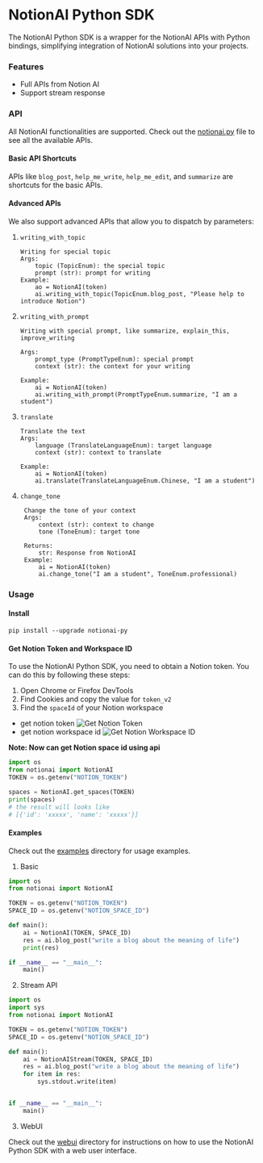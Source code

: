 # NotionAI Python SDK

The NotionAI Python SDK is a wrapper for the NotionAI APIs with Python bindings, simplifying integration of NotionAI solutions into your projects.

### Features

- Full APIs from Notion AI
- Support stream response

### API

All NotionAI functionalities are supported. Check out the [notionai.py](./notionai/notionai.py) file to see all the available APIs.

#### Basic API Shortcuts

APIs like `blog_post`, `help_me_write`, `help_me_edit`, and `summarize` are shortcuts for the basic APIs.

#### Advanced APIs

We also support advanced APIs that allow you to dispatch by parameters:

1. `writing_with_topic`
    ```
    Writing for special topic
    Args:
        topic (TopicEnum): the special topic
        prompt (str): prompt for writing
    Example:
        ao = NotionAI(token)
        ai.writing_with_topic(TopicEnum.blog_post, "Please help to introduce Notion")
    ```
2. `writing_with_prompt`
    ```
    Writing with special prompt, like summarize, explain_this, improve_writing

    Args:
        prompt_type (PromptTypeEnum): special prompt
        context (str): the context for your writing

    Example:
        ai = NotionAI(token)
        ai.writing_with_prompt(PromptTypeEnum.summarize, "I am a student")
    ```
3. `translate`
    ```
    Translate the text
    Args:
        language (TranslateLanguageEnum): target language
        context (str): context to translate

    Example:
        ai = NotionAI(token)
        ai.translate(TranslateLanguageEnum.Chinese, "I am a student")
    ```
4. `change_tone`
   ```
    Change the tone of your context
    Args:
        context (str): context to change
        tone (ToneEnum): target tone

    Returns:
        str: Response from NotionAI
    Example:
        ai = NotionAI(token)
        ai.change_tone("I am a student", ToneEnum.professional)
   ```

### Usage

#### Install

`pip install --upgrade notionai-py`


#### Get Notion Token and Workspace ID

To use the NotionAI Python SDK, you need to obtain a Notion token. You can do this by following these steps:

1. Open Chrome or Firefox DevTools
2. Find Cookies and copy the value for `token_v2`
3. Find the `spaceId` of your Notion workspace

- get notion token
![Get Notion Token](./docs/images/get_notion_token.png)
- get notion workspace id
![Get Notion Workspace ID](./docs/images/notion-space-id.png)

**Note: Now can get Notion space id using api**

```python
import os
from notionai import NotionAI
TOKEN = os.getenv("NOTION_TOKEN")

spaces = NotionAI.get_spaces(TOKEN)
print(spaces)
# the result will looks like
# [{'id': 'xxxxx', 'name': 'xxxxx'}]

```


#### Examples

Check out the [examples](./examples/) directory for usage examples.

1. Basic

```python
import os
from notionai import NotionAI

TOKEN = os.getenv("NOTION_TOKEN")
SPACE_ID = os.getenv("NOTION_SPACE_ID")

def main():
    ai = NotionAI(TOKEN, SPACE_ID)
    res = ai.blog_post("write a blog about the meaning of life")
    print(res)

if __name__ == "__main__":
    main()

```

2. Stream API

```python
import os
import sys
from notionai import NotionAI

TOKEN = os.getenv("NOTION_TOKEN")
SPACE_ID = os.getenv("NOTION_SPACE_ID")

def main():
    ai = NotionAIStream(TOKEN, SPACE_ID)
    res = ai.blog_post("write a blog about the meaning of life")
    for item in res:
        sys.stdout.write(item)


if __name__ == "__main__":
    main()
```


3. WebUI

Check out the [webui](./examples/webui/README.md) directory for instructions on how to use the NotionAI Python SDK with a web user interface.
